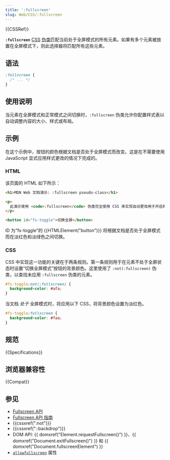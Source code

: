 ```yaml
---
title: ':fullscreen'
slug: Web/CSS/:fullscreen
---
```


{{CSSRef}}

**`:fullscreen`** [CSS](/zh-CN/docs/Web/CSS) [伪类](/zh-CN/docs/Web/CSS/Pseudo-classes)匹配当前处于全屏模式的所有元素。如果有多个元素被放置在全屏模式下，则此选择器将匹配所有这些元素。

## 语法

```css
:fullscreen {
  /* ... */
}
```

## 使用说明

当元素在全屏模式和正常模式之间切换时，`:fullscreen` 伪类允许你配置样式表以自动调整内容的大小、样式或布局。

## 示例

在这个示例中，按钮的颜色根据文档是否处于全屏模式而改变。这是在不需要使用 JavaScript 显式应用样式更改的情况下完成的。

### HTML

该页面的 HTML 如下所示：

```html
<h1>MDN Web 文档演示: :fullscreen pseudo-class</h1>

<p>
  此演示使用 <code>:fullscreen</code> 伪类完全使用 CSS 来实现自动更改用于开启和关闭全屏模式的按钮的样式。
</p>

<button id="fs-toggle">切换全屏</button>
```

ID 为“fs-toggle”的 {{HTMLElement("button")}} 将根据文档是否处于全屏模式而在淡红色和淡绿色之间切换。

### CSS

CSS 中实现这一功能的关键在于两条规则。第一条规则用于在元素不处于全屏状态时设置“切换全屏模式”按钮的背景颜色。这里使用了 `:not(:fullscreen)` 伪类，以查找未应用 `:fullscreen` 伪类的元素。

```css
#fs-toggle:not(:fullscreen) {
  background-color: #afa;
}
```

当文档 _处于_ 全屏模式时，将应用以下 CSS，将背景颜色设置为淡红色。

```css
#fs-toggle:fullscreen {
  background-color: #faa;
}
```

## 规范

{{Specifications}}

## 浏览器兼容性

{{Compat}}

## 参见

- [Fullscreen API](/zh-CN/docs/Web/API/Fullscreen_API)
- [Fullscreen API 指南](/zh-CN/docs/Web/API/Fullscreen_API/Guide)
- {{cssxref(":not")}}
- {{cssxref("::backdrop")}}
- DOM API: {{ domxref("Element.requestFullscreen()") }}、{{ domxref("Document.exitFullscreen()") }} 和 {{ domxref("Document.fullscreenElement") }}
- [`allowfullscreen`](/zh-CN/docs/Web/HTML/Element/iframe#allowfullscreen) 属性
